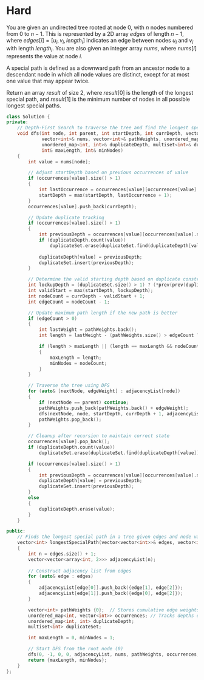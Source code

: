 # Hard

You are given an undirected tree rooted at node $0$, with $n$ nodes numbered from $0$ to $n - 1$. This is represented by a 2D array $edges$ of length $n - 1$, where $edges[i] = [u_i, v_i, length_i]$ indicates an edge between nodes $u_i$ and $v_i$ with length $length_i$. You are also given an integer array $nums$, where $nums[i]$ represents the value at node $i$.

A special path is defined as a downward path from an ancestor node to a descendant node in which all node values are distinct, except for at most one value that may appear twice.

Return an array $result$ of size $2$, where $result[0]$ is the length of the longest special path, and $result[1]$ is the minimum number of nodes in all possible longest special paths.

```cpp
class Solution {
private:
    // Depth-First Search to traverse the tree and find the longest special path
    void dfs(int node, int parent, int startDepth, int currDepth, vector<vector<array<int, 2>>>& adjacencyList,
             vector<int>& nums, vector<int>& pathWeights, unordered_map<int, vector<int>>& occurrences,
             unordered_map<int, int>& duplicateDepth, multiset<int>& duplicateSet,
             int& maxLength, int& minNodes) 
    {
        int value = nums[node];

        // Adjust startDepth based on previous occurrences of value
        if (occurrences[value].size() > 1) 
        {
            int lastOccurrence = occurrences[value][occurrences[value].size() - 2];
            startDepth = max(startDepth, lastOccurrence + 1);
        }
        occurrences[value].push_back(currDepth);

        // Update duplicate tracking
        if (occurrences[value].size() > 1) 
        {
            int previousDepth = occurrences[value][occurrences[value].size() - 2];
            if (duplicateDepth.count(value)) 
                duplicateSet.erase(duplicateSet.find(duplicateDepth[value]));
            
            duplicateDepth[value] = previousDepth;
            duplicateSet.insert(previousDepth);
        }

        // Determine the valid starting depth based on duplicate constraints
        int lockupDepth = (duplicateSet.size() > 1) ? (*prev(prev(duplicateSet.end())) + 1) : 0;
        int validStart = max(startDepth, lockupDepth);
        int nodeCount = currDepth - validStart + 1;
        int edgeCount = nodeCount - 1;

        // Update maximum path length if the new path is better
        if (edgeCount > 0) 
        {
            int lastWeight = pathWeights.back();
            int length = lastWeight - (pathWeights.size() > edgeCount ? pathWeights[pathWeights.size() - edgeCount - 1] : 0);

            if (length > maxLength || (length == maxLength && nodeCount < minNodes)) 
            {
                maxLength = length;
                minNodes = nodeCount;
            }
        }

        // Traverse the tree using DFS
        for (auto& [nextNode, edgeWeight] : adjacencyList[node]) 
        {
            if (nextNode == parent) continue;
            pathWeights.push_back(pathWeights.back() + edgeWeight);
            dfs(nextNode, node, startDepth, currDepth + 1, adjacencyList, nums, pathWeights, occurrences, duplicateDepth, duplicateSet, maxLength, minNodes);
            pathWeights.pop_back();
        }

        // Cleanup after recursion to maintain correct state
        occurrences[value].pop_back();
        if (duplicateDepth.count(value)) 
            duplicateSet.erase(duplicateSet.find(duplicateDepth[value]));

        if (occurrences[value].size() > 1) 
        {
            int previousDepth = occurrences[value][occurrences[value].size() - 2];
            duplicateDepth[value] = previousDepth;
            duplicateSet.insert(previousDepth);
        } 
        else 
        {
            duplicateDepth.erase(value);
        }
    }

public:
    // Finds the longest special path in a tree given edges and node values
    vector<int> longestSpecialPath(vector<vector<int>>& edges, vector<int>& nums) 
    {
        int n = edges.size() + 1;
        vector<vector<array<int, 2>>> adjacencyList(n);
        
        // Construct adjacency list from edges
        for (auto& edge : edges) 
        {
            adjacencyList[edge[0]].push_back({edge[1], edge[2]});
            adjacencyList[edge[1]].push_back({edge[0], edge[2]});
        }

        vector<int> pathWeights {0};  // Stores cumulative edge weights
        unordered_map<int, vector<int>> occurrences; // Tracks depths of seen values
        unordered_map<int, int> duplicateDepth;  
        multiset<int> duplicateSet;

        int maxLength = 0, minNodes = 1;

        // Start DFS from the root node (0)
        dfs(0, -1, 0, 0, adjacencyList, nums, pathWeights, occurrences, duplicateDepth, duplicateSet, maxLength, minNodes);
        return {maxLength, minNodes};
    }
};
```
